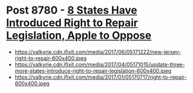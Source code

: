 # Post 8780 - [8 States Have Introduced Right to Repair Legislation, Apple to Oppose](https://www.ifixit.com/News/8780/apple-right-to-repair)

- https://valkyrie.cdn.ifixit.com/media/2017/06/05171222/new-jersey-right-to-repair-600x400.jpeg
- https://valkyrie.cdn.ifixit.com/media/2017/04/05171015/update-three-more-states-introduce-right-to-repair-legislation-600x400.jpeg
- https://valkyrie.cdn.ifixit.com/media/2017/01/05170717/right-to-repair-600x400.jpeg
